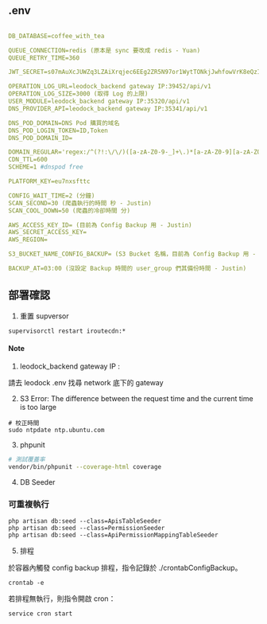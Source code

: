 ## .env

```yaml

DB_DATABASE=coffee_with_tea

QUEUE_CONNECTION=redis (原本是 sync 要改成 redis - Yuan)
QUEUE_RETRY_TIME=360

JWT_SECRET=s07mAuXcJUWZq3LZAiXrqjec6EEg2ZR5N97or1WytTONkjJwhfowVrK8eQzI1S5o

OPERATION_LOG_URL=leodock_backend gateway IP:39452/api/v1
OPERATION_LOG_SIZE=3000 (取得 Log 的上限)
USER_MODULE=leodock_backend gateway IP:35320/api/v1
DNS_PROVIDER_API=leodock_backend gateway IP:35341/api/v1

DNS_POD_DOMAIN=DNS Pod 購買的域名
DNS_POD_LOGIN_TOKEN=ID,Token
DNS_POD_DOMAIN_ID=

DOMAIN_REGULAR='regex:/^(?!:\/\/)([a-zA-Z0-9-_]+\.)*[a-zA-Z0-9][a-zA-Z0-9-_]+\.[a-zA-Z]{2,11}?$/'
CDN_TTL=600
SCHEME=1 #dnspod free

PLATFORM_KEY=eu7nxsfttc

CONFIG_WAIT_TIME=2 (分鐘)
SCAN_SECOND=30 (爬蟲執行的時間 秒 - Justin)
SCAN_COOL_DOWN=50 (爬蟲的冷卻時間 分)

AWS_ACCESS_KEY_ID= (目前為 Config Backup 用 - Justin)
AWS_SECRET_ACCESS_KEY=
AWS_REGION=

S3_BUCKET_NAME_CONFIG_BACKUP= (S3 Bucket 名稱，目前為 Config Backup 用 - Justin)

BACKUP_AT=03:00 (沒設定 Backup 時間的 user_group 們其備份時間 - Justin)

```

## 部署確認
1. 重置 supversor
```
supervisorctl restart iroutecdn:*
```

#### Note

1. leodock_backend gateway IP :

請去 leodock .env 找尋 network 底下的 gateway

2. S3 Error: The difference between the request time and the current time is too large
```
# 校正時間
sudo ntpdate ntp.ubuntu.com
```

3. phpunit
```bash
# 測試覆蓋率
vendor/bin/phpunit --coverage-html coverage
```

4. DB Seeder 

### 可重複執行
```
php artisan db:seed --class=ApisTableSeeder
php artisan db:seed --class=PermissionSeeder
php artisan db:seed --class=ApiPermissionMappingTableSeeder
```

5. 排程

於容器內觸發 config backup 排程，指令記錄於 ./crontabConfigBackup。
```
crontab -e
```

若排程無執行，則指令開啟 cron：
```
service cron start
```